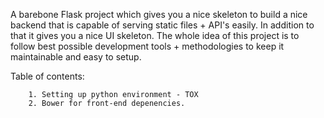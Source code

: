 A barebone Flask project which gives you a nice skeleton to build a nice backend that is capable of serving
static files + API's easily. In addition to that it gives you a nice UI skeleton. The whole idea of this project is to
follow best possible development tools + methodologies to keep it maintainable and easy to setup.


Table of contents:

        1. Setting up python environment - TOX
        2. Bower for front-end depenencies.

